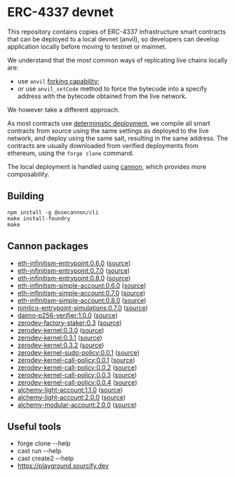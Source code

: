 # ERC-4337 devnet

This repository contains copies of ERC-4337 infrastructure smart contracts that can be deployed to a local devnet (anvil), so developers can develop application locally before moving to testnet or mainnet.

We understand that the most common ways of replicating live chains locally are:

- use `anvil` [forking capability](https://book.getfoundry.sh/guides/forking-mainnet-with-cast-anvil);
- or use `anvil_setCode` method to force the bytecode into a specify address with the bytecode obtained from the live network.

We however take a different approach.

As most contracts use [deterministic deployment](https://book.getfoundry.sh/guides/deterministic-deployments-using-create2), we compile all smart contracts from source using the same settings as deployed to the live network, and deploy using the same salt, resulting in the same address.
The contracts are usually downloaded from verified deployments from ethereum, using the `forge clone` command.

The local deployment is handled using [cannon](https://usecannon.com), which provides more composability.

## Building

```shell
npm install -g @usecannon/cli
make install-foundry
make
```

## Cannon packages

- [eth-infinitism-entrypoint:0.6.0](https://usecannon.com/packages/eth-infinitism-entrypoint/0.6.0/13370-main) ([source](https://github.com/eth-infinitism/account-abstraction/releases/tag/v0.6.0))
- [eth-infinitism-entrypoint:0.7.0](https://usecannon.com/packages/eth-infinitism-entrypoint/0.7.0/13370-main) ([source](https://github.com/eth-infinitism/account-abstraction/releases/tag/v0.7.0))
- [eth-infinitism-entrypoint:0.8.0](https://usecannon.com/packages/eth-infinitism-entrypoint/0.8.0/13370-main) ([source](https://github.com/eth-infinitism/account-abstraction/releases/tag/v0.8.0))
- [eth-infinitism-simple-account:0.6.0](https://usecannon.com/packages/eth-infinitism-simple-account/0.6.0/13370-main) ([source](https://github.com/eth-infinitism/account-abstraction/releases/tag/v0.6.0))
- [eth-infinitism-simple-account:0.7.0](https://usecannon.com/packages/eth-infinitism-simple-account/0.7.0/13370-main) ([source](https://github.com/eth-infinitism/account-abstraction/releases/tag/v0.7.0))
- [eth-infinitism-simple-account:0.8.0](https://usecannon.com/packages/eth-infinitism-simple-account/0.8.0/13370-main) ([source](https://github.com/eth-infinitism/account-abstraction/releases/tag/v0.8.0))
- [pimlico-entrypoint-simulations:0.7.0](https://usecannon.com/packages/pimlico-entrypoint-simulations/0.7.0/13370-main) ([source](https://github.com/pimlicolabs/contracts))
- [daimo-p256-verifier:1.0.0](https://usecannon.com/packages/daimo-p256-verifier/1.0.0/13370-main) ([source](https://github.com/daimo-eth/p256-verifier))
- [zerodev-factory-staker:0.3](https://usecannon.com/packages/zerodev-factory-staker/0.3/13370-main) ([source](https://github.com/zerodevapp/kernel/releases/tag/v3.0))
- [zerodev-kernel:0.3.0](https://usecannon.com/packages/zerodev-kernel/0.3.0/13370-main) ([source](https://github.com/zerodevapp/kernel/releases/tag/v3.0))
- [zerodev-kernel:0.3.1](https://usecannon.com/packages/zerodev-kernel/0.3.1/13370-main) ([source](https://github.com/zerodevapp/kernel/releases/tag/v3.1))
- [zerodev-kernel:0.3.2](https://usecannon.com/packages/zerodev-kernel/0.3.2/13370-main) ([source](https://github.com/zerodevapp/kernel/releases/tag/v3.2))
- [zerodev-kernel-sudo-policy:0.0.1](https://usecannon.com/packages/zerodev-kernel-sudo-policy/0.0.1/13370-main) ([source](https://github.com/zerodevapp/kernel-7579-plugins))
- [zerodev-kernel-call-policy:0.0.1](https://usecannon.com/packages/zerodev-kernel-call-policy/0.0.1/13370-main) ([source](https://github.com/zerodevapp/kernel-7579-plugins))
- [zerodev-kernel-call-policy:0.0.2](https://usecannon.com/packages/zerodev-kernel-call-policy/0.0.2/13370-main) ([source](https://github.com/zerodevapp/kernel-7579-plugins))
- [zerodev-kernel-call-policy:0.0.3](https://usecannon.com/packages/zerodev-kernel-call-policy/0.0.3/13370-main) ([source](https://github.com/zerodevapp/kernel-7579-plugins))
- [zerodev-kernel-call-policy:0.0.4](https://usecannon.com/packages/zerodev-kernel-call-policy/0.0.4/13370-main) ([source](https://github.com/zerodevapp/kernel-7579-plugins))
- [alchemy-light-account:1.1.0](https://usecannon.com/packages/alchemy-light-account/1.1.0/13370-main) ([source](https://github.com/alchemyplatform/light-account/releases/tag/v1.1.0))
- [alchemy-light-account:2.0.0](https://usecannon.com/packages/alchemy-light-account/2.0.0/13370-main) ([source](https://github.com/alchemyplatform/light-account/releases/tag/v2.0.0))
- [alchemy-modular-account:2.0.0](https://usecannon.com/packages/alchemy-modular-account/2.0.0/13370-main) ([source](https://github.com/alchemyplatform/modular-account/releases/tag/v2.0.0))

## Useful tools

- forge clone --help
- cast run --help
- cast create2 --help
- https://playground.sourcify.dev
